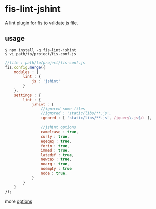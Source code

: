 # fis-lint-jshint

A lint plugin for fis to validate js file.

## usage

    $ npm install -g fis-lint-jshint
    $ vi path/to/project/fis-conf.js

```javascript
//file : path/to/project/fis-conf.js
fis.config.merge({
    modules : {
        lint : {
            js : 'jshint'
        }
    },
    settings : {
        lint : {
            jshint : {
                //ignored some files
                //ignored : 'static/libs/**.js',
                ignored : [ 'static/libs/**.js', /jquery\.js$/i ],
                
                //jshint options
                camelcase : true,
                curly : true,
                eqeqeq : true,
                forin : true,
                immed : true,
                latedef : true,
                newcap : true,
                noarg : true,
                noempty : true
                node : true,
            }
        }
    }
});
```

more [options](http://jshint.com/docs/options/)